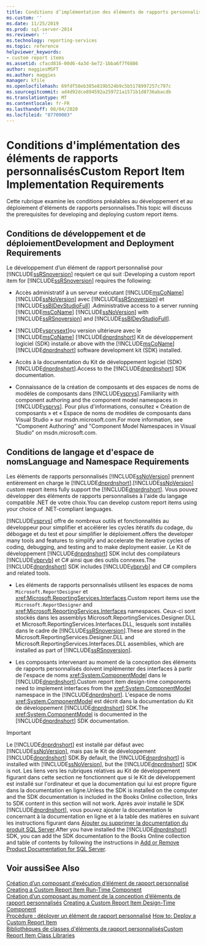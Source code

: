 ```yaml
---
title: Conditions d’implémentation des éléments de rapports personnalisés | Microsoft Docs
ms.custom: ''
ms.date: 11/25/2019
ms.prod: sql-server-2014
ms.reviewer: ''
ms.technology: reporting-services
ms.topic: reference
helpviewer_keywords:
- custom report items
ms.assetid: cfacd816-00d6-4a3d-be72-1bba6f7f6886
author: maggiesMSFT
ms.author: maggies
manager: kfile
ms.openlocfilehash: 69fdf58eb385e819b524b9c5b5178997257c797c
ms.sourcegitcommit: ad4d92dce894592a259721a1571b1d8736abacdb
ms.translationtype: MT
ms.contentlocale: fr-FR
ms.lasthandoff: 08/04/2020
ms.locfileid: "87709003"
---
```

# <a name="custom-report-item-implementation-requirements"></a><span data-ttu-id="d27f4-102">Conditions d'implémentation des éléments de rapports personnalisés</span><span class="sxs-lookup"><span data-stu-id="d27f4-102">Custom Report Item Implementation Requirements</span></span>
  <span data-ttu-id="d27f4-103">Cette rubrique examine les conditions préalables au développement et au déploiement d'éléments de rapports personnalisés.</span><span class="sxs-lookup"><span data-stu-id="d27f4-103">This topic will discuss the prerequisites for developing and deploying custom report items.</span></span>  
  
## <a name="development-and-deployment-requirements"></a><span data-ttu-id="d27f4-104">Conditions de développement et de déploiement</span><span class="sxs-lookup"><span data-stu-id="d27f4-104">Development and Deployment Requirements</span></span>  
 <span data-ttu-id="d27f4-105">Le développement d’un élément de rapport personnalisé pour [!INCLUDE[ssRSnoversion](../../includes/ssrsnoversion-md.md)] requiert ce qui suit :</span><span class="sxs-lookup"><span data-stu-id="d27f4-105">Developing a custom report item for [!INCLUDE[ssRSnoversion](../../includes/ssrsnoversion-md.md)] requires the following:</span></span>  
  
-   <span data-ttu-id="d27f4-106">Accès administratif à un serveur exécutant [!INCLUDE[msCoName](../../includes/msconame-md.md)] [!INCLUDE[ssNoVersion](../../includes/ssnoversion-md.md)] avec [!INCLUDE[ssRSnoversion](../../includes/ssrsnoversion-md.md)] et [!INCLUDE[ssBIDevStudioFull](../../includes/ssbidevstudiofull-md.md)] .</span><span class="sxs-lookup"><span data-stu-id="d27f4-106">Administrative access to a server running [!INCLUDE[msCoName](../../includes/msconame-md.md)] [!INCLUDE[ssNoVersion](../../includes/ssnoversion-md.md)] with [!INCLUDE[ssRSnoversion](../../includes/ssrsnoversion-md.md)] and [!INCLUDE[ssBIDevStudioFull](../../includes/ssbidevstudiofull-md.md)].</span></span>  
  
-   [!INCLUDE[vsprvsext](../../includes/vsprvsext-md.md)]<span data-ttu-id="d27f4-107">ou version ultérieure avec le [!INCLUDE[msCoName](../../includes/msconame-md.md)] [!INCLUDE[dnprdnshort](../../includes/dnprdnshort-md.md)] Kit de développement logiciel (SDK) installé.</span><span class="sxs-lookup"><span data-stu-id="d27f4-107">or above with the [!INCLUDE[msCoName](../../includes/msconame-md.md)] [!INCLUDE[dnprdnshort](../../includes/dnprdnshort-md.md)] software development kit (SDK) installed.</span></span>  
  
-   <span data-ttu-id="d27f4-108">Accès à la documentation du Kit de développement logiciel (SDK)  [!INCLUDE[dnprdnshort](../../includes/dnprdnshort-md.md)].</span><span class="sxs-lookup"><span data-stu-id="d27f4-108">Access to the [!INCLUDE[dnprdnshort](../../includes/dnprdnshort-md.md)] SDK documentation.</span></span>  
  
-   <span data-ttu-id="d27f4-109">Connaissance de la création de composants et des espaces de noms de modèles de composants dans [!INCLUDE[vsprvs](../../includes/vsprvs-md.md)].</span><span class="sxs-lookup"><span data-stu-id="d27f4-109">Familiarity with component authoring and the component model namespaces in [!INCLUDE[vsprvs](../../includes/vsprvs-md.md)].</span></span> <span data-ttu-id="d27f4-110">Pour plus d'informations, consultez « Création de composants » et « Espace de noms de modèles de composants dans Visual Studio » sur msdn.microsoft.com.</span><span class="sxs-lookup"><span data-stu-id="d27f4-110">For more information, see "Component Authoring" and "Component Model Namespaces in Visual Studio" on msdn.microsoft.com.</span></span>  
  
## <a name="language-and-namespace-requirements"></a><span data-ttu-id="d27f4-111">Conditions de langage et d'espace de noms</span><span class="sxs-lookup"><span data-stu-id="d27f4-111">Language and Namespace Requirements</span></span>  
 <span data-ttu-id="d27f4-112">Les éléments de rapports personnalisés [!INCLUDE[ssNoVersion](../../includes/ssnoversion-md.md)] prennent entièrement en charge le [!INCLUDE[dnprdnshort](../../includes/dnprdnshort-md.md)].</span><span class="sxs-lookup"><span data-stu-id="d27f4-112">[!INCLUDE[ssNoVersion](../../includes/ssnoversion-md.md)] custom report items fully support the [!INCLUDE[dnprdnshort](../../includes/dnprdnshort-md.md)].</span></span> <span data-ttu-id="d27f4-113">Vous pouvez développer des éléments de rapports personnalisés à l'aide du langage compatible .NET de votre choix.</span><span class="sxs-lookup"><span data-stu-id="d27f4-113">You can develop custom report items using your choice of .NET-compliant languages.</span></span>  
  
 [!INCLUDE[vsprvs](../../includes/vsprvs-md.md)] <span data-ttu-id="d27f4-114">offre de nombreux outils et fonctionnalités au développeur pour simplifier et accélérer les cycles itératifs du codage, du débogage et du test et pour simplifier le déploiement.</span><span class="sxs-lookup"><span data-stu-id="d27f4-114">offers the developer many tools and features to simplify and accelerate the iterative cycles of coding, debugging, and testing and to make deployment easier.</span></span> <span data-ttu-id="d27f4-115">Le Kit de développement [!INCLUDE[dnprdnshort](../../includes/dnprdnshort-md.md)] SDK inclut des compilateurs [!INCLUDE[vbprvb](../../includes/vbprvb-md.md)] et C# ainsi que des outils connexes.</span><span class="sxs-lookup"><span data-stu-id="d27f4-115">The [!INCLUDE[dnprdnshort](../../includes/dnprdnshort-md.md)] SDK includes [!INCLUDE[vbprvb](../../includes/vbprvb-md.md)] and C# compilers and related tools.</span></span>  
  
-   <span data-ttu-id="d27f4-116">Les éléments de rapports personnalisés utilisent les espaces de noms `Microsoft.ReportDesigner` et <xref:Microsoft.ReportingServices.Interfaces>.</span><span class="sxs-lookup"><span data-stu-id="d27f4-116">Custom report items use the `Microsoft.ReportDesigner` and <xref:Microsoft.ReportingServices.Interfaces> namespaces.</span></span> <span data-ttu-id="d27f4-117">Ceux-ci sont stockés dans les assemblys Microsoft.ReportingServices.Designer.DLL et Microsoft.ReportingServices.Interfaces.DLL, lesquels sont installés dans le cadre de [!INCLUDE[ssRSnoversion](../../includes/ssrsnoversion-md.md)].</span><span class="sxs-lookup"><span data-stu-id="d27f4-117">These are stored in the Microsoft.ReportingServices.Designer.DLL and Microsoft.ReportingServices.Interfaces.DLL assemblies, which are installed as part of [!INCLUDE[ssRSnoversion](../../includes/ssrsnoversion-md.md)].</span></span>  
  
-   <span data-ttu-id="d27f4-118">Les composants intervenant au moment de la conception des éléments de rapports personnalisés doivent implémenter des interfaces à partir de l'espace de noms <xref:System.ComponentModel> dans le [!INCLUDE[dnprdnshort](../../includes/dnprdnshort-md.md)].</span><span class="sxs-lookup"><span data-stu-id="d27f4-118">Custom report item design-time components need to implement interfaces from the <xref:System.ComponentModel> namespace in the [!INCLUDE[dnprdnshort](../../includes/dnprdnshort-md.md)].</span></span> <span data-ttu-id="d27f4-119">L'espace de noms <xref:System.ComponentModel> est décrit dans la documentation du Kit de développement [!INCLUDE[dnprdnshort](../../includes/dnprdnshort-md.md)] SDK.</span><span class="sxs-lookup"><span data-stu-id="d27f4-119">The <xref:System.ComponentModel> is documented in the [!INCLUDE[dnprdnshort](../../includes/dnprdnshort-md.md)] SDK documentation.</span></span>  
  
> [!IMPORTANT]  
>  <span data-ttu-id="d27f4-120">Le [!INCLUDE[dnprdnshort](../../includes/dnprdnshort-md.md)] est installé par défaut avec [!INCLUDE[ssNoVersion](../../includes/ssnoversion-md.md)], mais pas le Kit de développement [!INCLUDE[dnprdnshort](../../includes/dnprdnshort-md.md)] SDK.</span><span class="sxs-lookup"><span data-stu-id="d27f4-120">By default, the [!INCLUDE[dnprdnshort](../../includes/dnprdnshort-md.md)] is installed with [!INCLUDE[ssNoVersion](../../includes/ssnoversion-md.md)], but the [!INCLUDE[dnprdnshort](../../includes/dnprdnshort-md.md)] SDK is not.</span></span> <span data-ttu-id="d27f4-121">Les liens vers les rubriques relatives au Kit de développement figurant dans cette section ne fonctionnent que si le Kit de développement est installé sur l'ordinateur et que la documentation qui lui est propre figure dans la documentation en ligne.</span><span class="sxs-lookup"><span data-stu-id="d27f4-121">Unless the SDK is installed on the computer and the SDK documentation is included in the Books Online collection, links to SDK content in this section will not work.</span></span> <span data-ttu-id="d27f4-122">Après avoir installé le SDK [!INCLUDE[dnprdnshort](../../includes/dnprdnshort-md.md)], vous pouvez ajouter la documentation le concernant à la documentation en ligne et à la table des matières en suivant les instructions figurant dans [Ajouter ou supprimer la documentation du produit SQL Server](../../index.yml).</span><span class="sxs-lookup"><span data-stu-id="d27f4-122">After you have installed the [!INCLUDE[dnprdnshort](../../includes/dnprdnshort-md.md)] SDK, you can add the SDK documentation to the Books Online collection and table of contents by following the instructions in [Add or Remove Product Documentation for SQL Server](../../index.yml).</span></span>  
  
## <a name="see-also"></a><span data-ttu-id="d27f4-123">Voir aussi</span><span class="sxs-lookup"><span data-stu-id="d27f4-123">See Also</span></span>  
 <span data-ttu-id="d27f4-124">[Création d’un composant d’exécution d’élément de rapport personnalisé](creating-a-custom-report-item-run-time-component.md) </span><span class="sxs-lookup"><span data-stu-id="d27f4-124">[Creating a Custom Report Item Run-Time Component](creating-a-custom-report-item-run-time-component.md) </span></span>  
 <span data-ttu-id="d27f4-125">[Création d’un composant au moment de la conception d’éléments de rapport personnalisés](creating-a-custom-report-item-design-time-component.md) </span><span class="sxs-lookup"><span data-stu-id="d27f4-125">[Creating a Custom Report Item Design-Time Component](creating-a-custom-report-item-design-time-component.md) </span></span>  
 <span data-ttu-id="d27f4-126">[Procédure : déployer un élément de rapport personnalisé](how-to-deploy-a-custom-report-item.md) </span><span class="sxs-lookup"><span data-stu-id="d27f4-126">[How to: Deploy a Custom Report Item](how-to-deploy-a-custom-report-item.md) </span></span>  
 [<span data-ttu-id="d27f4-127">Bibliothèques de classes d'éléments de rapport personnalisés</span><span class="sxs-lookup"><span data-stu-id="d27f4-127">Custom Report Item Class Libraries</span></span>](custom-report-item-class-libraries.md)  
  
  
